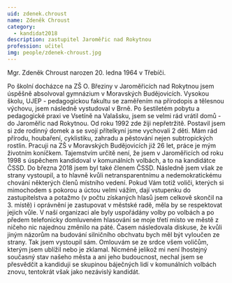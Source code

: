 ```yaml
---
uid: zdenek.chroust
name: Zdeněk Chroust
category:
  - kandidat2018
description: zastupitel Jaroměřic nad Rokytnou
profession: učitel
img: people/zdenek-chroust.jpg
---
```


Mgr. Zdeněk Chroust narozen 20. ledna 1964 v Třebíči.

Po školní docházce na ZŠ O. Březiny v Jaroměřicích nad Rokytnou jsem úspěšně absolvoval gymnázium v Moravských Budějovicích. Vysokou školu, UJEP - pedagogickou fakultu se zaměřením na přírodopis a tělesnou výchovu, jsem následně vystudoval v Brně. Po šestiletém pobytu a pedagogické praxi ve Vsetíně na Valašsku, jsem se velmi rád vrátil domů - do Jaroměřic nad Rokytnou. Od roku 1992 zde žiji nepřetržitě. Postavil jsem si zde rodinný domek a se svojí přítelkyní jsme vychovali 2 děti. Mám rád přírodu, houbaření, cyklistiku, zahradu a pěstování nejen subtropických rostlin. Pracuji na ZŠ v Moravských Budějovicích již 26 let, práce je mým životním koníčkem. Tajemstvím určitě není, že jsem v Jaroměřicích od roku 1998 s úspěchem kandidoval v komunálních volbách, a to na kandidátce ČSSD. Do března 2018 jsem byl také členem ČSSD. Následně jsem však ze strany vystoupil, a to hlavně kvůli netransparentnímu a nedemokratickému chování některých členů místního vedení. Pokud Vám totiž voliči, kterých si mimochodem s pokorou a úctou velmi vážím, dají vstupenku do zastupitelstva a potažmo (v počtu získaných hlasů jsem celkově skončil na 3. místě) i oprávnění je zastupovat v městské radě, měla by se respektovat jejich vůle. V naší organizaci ale byly uspořádány volby po volbách a po předem telefonicky domluveném hlasování se moje třetí místo ve městě z ničeho nic najednou změnilo na páté. Časem následovala diskuse, že kvůli jiným názorům na budování silničního obchvatu bych měl být vyloučen ze strany. Tak jsem vystoupil sám. Omlouvám se ze srdce všem voličům, kterým jsem ublížil nebo je zklamal.  Nicméně jelikož mi není lhostejný současný stav našeho města a ani jeho budoucnost, nechal jsem se přesvědčit a kandiduji se skupinou báječných lidí v komunálních volbách znovu, tentokrát však jako nezávislý kandidát.
